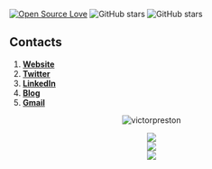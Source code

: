 
[![Open Source Love](https://img.shields.io/badge/Open%20Source-%E2%9D%A4-red.svg)](https://en.wikipedia.org/wiki/Open_source)
![GitHub stars](https://img.shields.io/github/stars/victorpreston?label=Stars&style=social)
![GitHub stars](https://img.shields.io/github/followers/victorpreston?label=Followers&style=social)


## Contacts
 1. <a href="https://victorpreston.vercel.app/" target="_blank">**Website**</a>
 2. [**Twitter**](https://twitter.com/_victorpreston)
 3. [**LinkedIn**](https://www.linkedin.com/in/victor-preston)
 5. [**Blog**](https://medium.com/@prestonvictor25)
 6. [**Gmail**](mailto:prestonvictor25@gmail.com)
 



<p align="center"> 
  <img src="https://github-readme-stats.vercel.app/api?username=victorpreston&custom_title=vp's%20GitHub%20statistics&show_icons=true&theme=shadow_green&rank_icon=percentile&include_all_commits=true&theme=transparent" alt="victorpreston" />
</p>



<p align="center">
  <a href="https://skillicons.dev">
    <img src="https://skillicons.dev/icons?i=java,typescript,nodejs,nestjs,django,spring,postgres,mysql,redis,rabbitmq" /></br>
    <img src="https://skillicons.dev/icons?i=aws,azure,gcp,kubernetes,docker,grafana,prometheus,jenkins,git,githubactions" /></br>
    <img src="https://skillicons.dev/icons?i=jest,postman,linux,bash,prisma,hibernate" /> </a> </p>
  </a></p>


